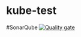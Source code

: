 # kube-test

#SonarQube
[![Quality gate](http://3.84.93.136:9000/api/project_badges/quality_gate?project=Vcruitai&token=sqb_e76298806902f2769fb37d8d2091364013eb74cd)](http://3.84.93.136:9000/dashboard?id=Vcruitai)